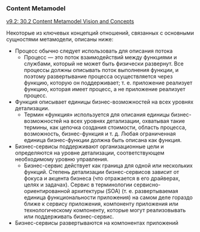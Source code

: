 ### Content Metamodel 
 
[v9.2: 30.2 Content Metamodel Vision and Concepts](https://pubs.opengroup.org/architecture/togaf92-doc/arch/chap30.html) 

Некоторые из ключевых концепций отношений, связанных с основными сущностями метамодели, описаны ниже:  
-	Процесс обычно следует использовать для описания потока
    -	Процесс — это поток взаимодействий между функциями и службами, который не может быть физически развернут. Все процессы должны описывать поток выполнения функции, и поэтому развертывание процесса осуществляется через функцию, которую он поддерживает; т. е. приложение реализует функцию, которая имеет процесс, а не приложение реализует процесс.
-	Функция описывает единицы бизнес-возможностей на всех уровнях детализации.
    -	Термин «функция» используется для описания единицы бизнес-возможностей на всех уровнях детализации, охватывая такие термины, как цепочка создания стоимости, область процесса, возможность, бизнес-функция и т. д. Любая ограниченная единица бизнес-функции должна быть описана как функция.
-	Бизнес-сервисы поддерживают организационные цели и определяются на уровне детализации, соответствующем необходимому уровню управления.
    -	Бизнес-сервис действует как граница для одной или нескольких функций. Степень детализации бизнес-сервисов зависит от фокуса и акцента бизнеса (что отражается в его драйверах, целях и задачах). Сервис в терминологии сервисно-ориентированной архитектуры (SOA) (т. е. развертываемая единица функциональности приложения) на самом деле гораздо ближе к сервису приложения, компоненту приложения или технологическому компоненту, которые могут реализовывать или поддерживать бизнес-сервис.
- Бизнес-сервисы развертываются на компонентах приложений

